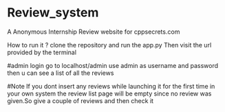 # Review_system
 
A Anonymous Internship Review website for cppsecrets.com 

How to run it ?
clone the repository and run the app.py Then visit the url provided by the terminal

#admin login
go to localhost/admin
use admin as username and password
then u can see a list of all the reviews 

#Note
If you dont insert any reviews while launching it for the first time in your own system the review list page will be empty since no review was given.So give a couple of reviews and then check it
